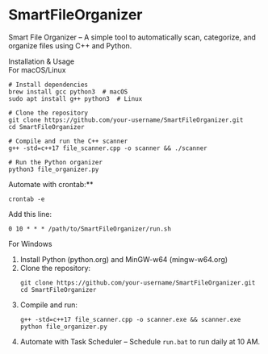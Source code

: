 # SmartFileOrganizer

Smart File Organizer – A simple tool to automatically scan, categorize, and organize files using C++ and Python.  

Installation & Usage  
For macOS/Linux  
```
# Install dependencies  
brew install gcc python3  # macOS  
sudo apt install g++ python3  # Linux  

# Clone the repository  
git clone https://github.com/your-username/SmartFileOrganizer.git  
cd SmartFileOrganizer  

# Compile and run the C++ scanner  
g++ -std=c++17 file_scanner.cpp -o scanner && ./scanner  

# Run the Python organizer  
python3 file_organizer.py  
```
Automate with crontab:**  
```
crontab -e  
```
Add this line:  
```
0 10 * * * /path/to/SmartFileOrganizer/run.sh  
```  

For Windows  
1. Install Python (python.org) and MinGW-w64 (mingw-w64.org)  
2. Clone the repository:  
   ```
   git clone https://github.com/your-username/SmartFileOrganizer.git  
   cd SmartFileOrganizer  
   ```  
3. Compile and run:  
   ```
   g++ -std=c++17 file_scanner.cpp -o scanner.exe && scanner.exe  
   python file_organizer.py  
   ```  
4. Automate with Task Scheduler – Schedule `run.bat` to run daily at 10 AM.  


